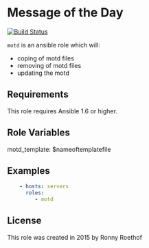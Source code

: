# Message of the Day

[![Build Status](https://travis-ci.org/rroethof/ansible-role-motd.svg?branch=master)](https://travis-ci.org/rroethof/ansible-role-motd)

`motd` is an ansible role which will:

 * coping of motd files
 * removing of motd files
 * updating the motd

## Requirements

This role requires Ansible 1.6 or higher.

## Role Variables

motd_template: $nameoftemplatefile

## Examples

```yaml
    - hosts: servers
      roles:
         - motd
```

## License

This role was created in 2015 by Ronny Roethof
